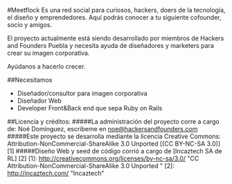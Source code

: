 #Meetflock
Es una red social para curiosos, hackers, doers de la tecnología, el diseño y emprendedores.
Aquí podrás conocer a tu siguiente cofounder, socio y amigos.

El proyecto actualmente está siendo desarrollado por miembros de Hackers and Founders Puebla y necesita ayuda de diseñadores y marketers para crear su imagen corporativa.


Ayúdanos a hacerlo crecer.

##Necesitamos
- Diseñador/consultor para imagen corporativa
- Diseñador Web
- Developer Front&Back end que sepa Ruby on Rails





##Licencia y créditos:
#####La administración del proyecto corre a cargo de: Noé Domínguez, escribeme en noe@hackersandfounders.com
#####Este proyecto se desarrolla mediante la licencia Creative Commons: Attribution-NonCommercial-ShareAlike 3.0 Unported [(CC BY-NC-SA 3.0)] [1]
#####Diseño Web y seed de código corrió a cargo de [Incaztech SA de RL] [2]
   [1]: http://creativecommons.org/licenses/by-nc-sa/3.0/   "CC Attribution-NonCommercial-ShareAlike 3.0 Unported "
   [2]: http://incaztech.com/   "Incaztech"

